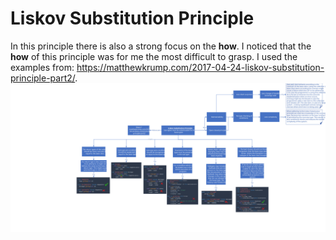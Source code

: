 # Liskov Substitution Principle
In this principle there is also a strong focus on the **how**. I noticed that the **how** of this principle was for me the most difficult to grasp. I used the examples from: https://matthewkrump.com/2017-04-24-liskov-substitution-principle-part2/.
![Liskov Substitution Principle](https://github.com/NiekBeijloos/SOLID/blob/master/Liskov%20Substitution%20Principle/Liskov%20Substitution%20Principle.svg)
